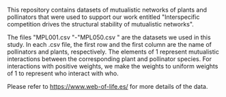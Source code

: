 This repository contains datasets of mutualistic networks of plants and pollinators that were used to support our work entitled "Interspecific competition drives the structural stability of mutualistic networks".

The files "MPL001.csv "-"MPL050.csv " are the datasets we used in this study. In each .csv file, the first row and the first column are the name of pollinators and plants, respectively. The elements of 1 represent mutualistic interactions between the corresponding plant and pollinator species. For interactions with positive weights, we make the weights to uniform weights of 1 to represent who interact with who.

Please refer to https://www.web-of-life.es/ for more details of the data.

